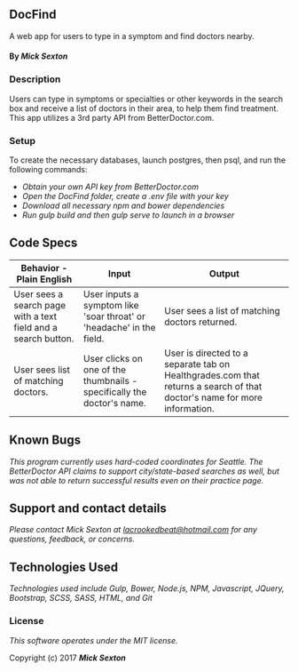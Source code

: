## DocFind

A web app for users to type in a symptom and find doctors nearby.

#### By _**Mick Sexton**_

### Description

Users can type in symptoms or specialties or other keywords in the search box and receive a list of doctors in their area, to help them find treatment. This app utilizes a 3rd party API from BetterDoctor.com.

### Setup

To create the necessary databases, launch postgres, then psql, and run the following commands:

* _Obtain your own API key from BetterDoctor.com_
* _Open the DocFind folder, create a .env file with your key_
* _Download all necessary npm and bower dependencies_
* _Run gulp build and then gulp serve to launch in a browser_

## Code Specs

|Behavior - Plain English|Input|Output|
|---|---|---|
|User sees a search page with a text field and a search button.|User inputs a symptom like 'soar throat' or 'headache' in the field.|User sees a list of matching doctors returned.|
|User sees list of matching doctors.|User clicks on one of the thumbnails - specifically the doctor's name.|User is directed to a separate tab on Healthgrades.com that returns a search of that doctor's name for more information.|

## Known Bugs

_This program currently uses hard-coded coordinates for Seattle. The BetterDoctor API claims to support city/state-based searches as well, but was not able to return successful results even on their practice page._

## Support and contact details

_Please contact Mick Sexton at lacrookedbeat@hotmail.com for any questions, feedback, or concerns._

## Technologies Used

_Technologies used include Gulp, Bower, Node.js, NPM, Javascript, JQuery, Bootstrap, SCSS, SASS, HTML, and Git_

### License

*This software operates under the MIT license.*

Copyright (c) 2017 **_Mick Sexton_**
